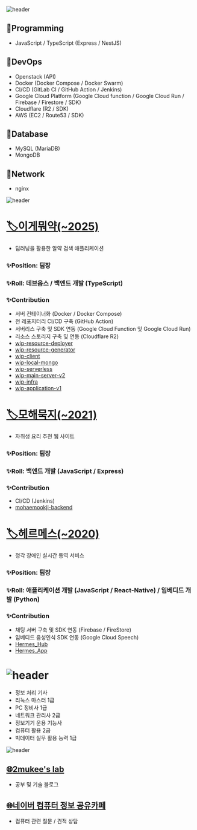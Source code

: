 ![header](https://capsule-render.vercel.app/api?type=soft&color=ffca1a&height=50&section=header&text=Skill&fontSize=30)  
## :wrench:Programming  
- JavaScript / TypeScript (Express / NestJS)

## :wrench:DevOps
- Openstack (API)
- Docker (Docker Compose / Docker Swarm)
- CI/CD (GitLab CI / GitHub Action / Jenkins)
- Google Cloud Platform (Google Cloud function / Google Cloud Run / Firebase / Firestore / SDK)
- Cloudflare (R2 / SDK)
- AWS (EC2 / Route53 / SDK)

## :wrench:Database
- MySQL (MariaDB)
- MongoDB

## :wrench:Network
- nginx

![header](https://capsule-render.vercel.app/api?type=soft&color=ffca1a&height=50&section=header&text=Project&fontSize=30)  
# [:label:이게뭐약(~2025)](https://github.com/KNUT-Capstone-Design-team-1)
- 딥러닝을 활용한 알약 검색 애플리케이션
### :sparkles:Position: 팀장
### :sparkles:Roll: 데브옵스 / 백엔드 개발 (TypeScript)
### :sparkles:Contribution
- 서버 컨테이너화 (Docker / Docker Compose)
- 전 레포지터리 CI/CD 구축 (GitHub Action)
- 서버리스 구축 및 SDK 연동 (Google Cloud Function 및 Google Cloud Run)
- 리소스 스토리지 구축 및 연동 (Cloudflare R2)
- [wip-resource-deployer](http://github.com/KNUT-Capstone-Design-team-1)
- [wip-resource-generator](https://github.com/KNUT-Capstone-Design-team-1/wip-resource-generator)
- [wip-client](https://github.com/KNUT-Capstone-Design-team-1/wip-client)
- [wip-local-mongo](https://github.com/KNUT-Capstone-Design-team-1/wip-local-mongo)
- [wip-serverless](https://github.com/KNUT-Capstone-Design-team-1/wip-serverless)
- [wip-main-server-v2](https://github.com/KNUT-Capstone-Design-team-1/wip-main-server-v2)
- [wip-infra](https://github.com/KNUT-Capstone-Design-team-1/wip-infra)
- [wip-application-v1](https://github.com/KNUT-Capstone-Design-team-1/wip-application-v1)

# [:label:모해묵지(~2021)](https://github.com/KNUT-Mohaemookji)
- 자취생 요리 추천 웹 사이트
### :sparkles:Position: 팀장
### :sparkles:Roll: 백엔드 개발 (JavaScript / Express)
### :sparkles:Contribution
- CI/CD (Jenkins)
- [mohaemookji-backend](https://github.com/KNUT-Mohaemookji/mohaemookji-backend)

# [:label:헤르메스(~2020)](https://github.com/HermesProj-KNUT)
- 청각 장애인 실시간 통역 서비스
### :sparkles:Position: 팀장
### :sparkles:Roll: 애플리케이션 개발 (JavaScript / React-Native) / 임베디드 개발 (Python)
### :sparkles:Contribution
- 채팅 서버 구축 및 SDK 연동 (Firebase / FireStore)
- 임베디드 음성인식 SDK 연동 (Google Cloud Speech)
- [Hermes_Hub](https://github.com/HermesProj-KNUT/Hermes_Hub)
- [Hermes_App](https://github.com/HermesProj-KNUT/Hermes_App)

# ![header](https://capsule-render.vercel.app/api?type=soft&color=ffca1a&height=50&section=header&text=Certification&fontSize=30)  
- 정보 처리 기사
- 리눅스 마스터 1급
- PC 정비사 1급
- 네트워크 관리사 2급
- 정보기기 운용 기능사
- 컴퓨터 활용 2급
- 빅데이터 실무 활용 능력 1급

![header](https://capsule-render.vercel.app/api?type=soft&color=ffca1a&height=50&section=header&text=HomePage&fontSize=30)  
## [:globe_with_meridians:2mukee's lab](https://2mukee.tistory.com)
- 공부 및 기술 블로그

## [:globe_with_meridians:네이버 컴퓨터 정보 공유카페](https://cafe.naver.com/bagsingood1537)
- 컴퓨터 관련 질문 / 견적 상담
